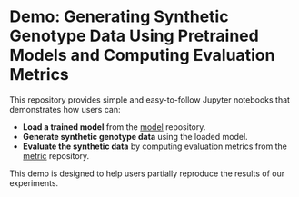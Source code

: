 # Demo: Generating Synthetic Genotype Data Using Pretrained Models and Computing Evaluation Metrics

This repository provides simple and easy-to-follow Jupyter notebooks that demonstrates how users can:

- **Load a trained model** from the [model](../model) repository.
- **Generate synthetic genotype data** using the loaded model.
- **Evaluate the synthetic data** by computing evaluation metrics from the [metric](../metric) repository.

This demo is designed to help users partially reproduce the results of our experiments.